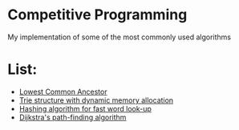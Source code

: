 # Competitive Programming

My implementation of some of the most commonly used algorithms

# List:
  * [Lowest Common Ancestor](lca.cpp)
  * [Trie structure with dynamic memory allocation](trie_dynamic.cpp)
  * [Hashing algorithm for fast word look-up](Haszowanie.cpp)
  * [Dijkstra's path-finding algorithm](dijkstra.cpp)
  
